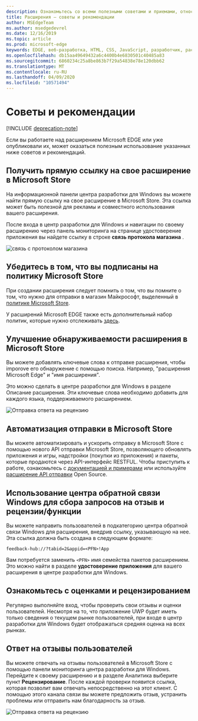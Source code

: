 ```yaml
---
description: Ознакомьтесь со всеми полезными советами и приемами, относящимися к расширениям Microsoft Edge.
title: Расширения — советы и рекомендации
author: MSEdgeTeam
ms.author: msedgedevrel
ms.date: 12/16/2019
ms.topic: article
ms.prod: microsoft-edge
keywords: EDGE, веб-разработка, HTML, CSS, JavaScript, разработчик, расширения
ms.openlocfilehash: db15aa49649432a6c4400b4e6830501c40485a83
ms.sourcegitcommit: 6860234c25a8be863b7f29a54838e78e120dbb62
ms.translationtype: MT
ms.contentlocale: ru-RU
ms.lasthandoff: 04/09/2020
ms.locfileid: "10571494"
---
```

# Советы и рекомендации  

[!INCLUDE [deprecation-note](includes/deprecation-note.md)]  

Если вы работаете над расширением Microsoft EDGE или уже опубликовали их, может оказаться полезным использование указанных ниже советов и рекомендаций.

## Получить прямую ссылку на свое расширение в Microsoft Store
На информационной панели центра разработки для Windows вы можете найти прямую ссылку на свое расширение в Microsoft Store. Эта ссылка может быть полезной для рекламы и совместного использования вашего расширения.


После входа в центр разработки для Windows и навигации по своему расширению через панель мониторинга на странице удостоверение приложения вы найдете ссылку в строке **связь протокола магазина** .

![связь с протоколом магазина](./media/store-link.png)
 
## Убедитесь в том, что вы подписаны на политику Microsoft Store
При создании расширения следует помнить о том, что вы помните о том, что нужно для отправки в магазин Майкрософт, выделенный в [политике Microsoft Store](https://msdn.microsoft.com/library/windows/apps/dn764944.aspx). 
 
У расширений Microsoft EDGE также есть дополнительный набор политик, которые нужно отслеживать [здесь](https://msdn.microsoft.com/library/windows/apps/dn764944.aspx#pol_10_12).

## Улучшение обнаруживаемости расширения в Microsoft Store

Вы можете добавлять ключевые слова к отправке расширения, чтобы imporove его обнаружение с помощью поиска. Например, "расширения Microsoft Edge" и "имя расширения". 

Это можно сделать в центре разработки для Windows в разделе Описание расширения. Эти ключевые слова необходимо добавить для каждого языка, поддерживаемого расширением.

![Отправка ответа на рецензию](./media/keywords.png)

## Автоматизация отправки в Microsoft Store
Вы можете автоматизировать и ускорить отправку в Microsoft Store с помощью нового API отправки Microsoft Store, позволяющего обновлять приложения и игры, надстройки (покупки из приложения) и пакеты, которые продаются через API-интерфейс RESTFUL. Чтобы приступить к работе, ознакомьтесь с [документацией и примерами](https://docs.microsoft.com/windows/uwp/monetize/create-and-manage-submissions-using-windows-store-services) или используйте [расширение API отправки](https://github.com/Microsoft/windows-dev-center-vsts-extension) Open Source.

## Использование центра обратной связи Windows для сбора запросов на отзыв и рецензии/функции

Вы можете направить пользователей в подкатегорию центра обратной связи Windows для расширения, внедрив ссылку, указывающую на нее. Эта ссылка должна быть создана в следующем формате: 

`feedback-hub://?tabid=2&appid=<PFN>!App`

Вам потребуется заменить `<PFN>` имя семейства пакетов расширением. Это можно найти в разделе **удостоверение приложения** для вашего расширения в центре разработки для Windows.

## Ознакомьтесь с оценками и рецензированием
Регулярно выполняйте вход, чтобы проверить свои отзывы и оценки пользователей. Несмотря на то, что приложение UWP будет иметь только сведения о текущем рынке пользователей, при входе в центр разработки для Windows будет отображаться средняя оценка на всех рынках.

## Ответ на отзывы пользователей
Вы можете отвечать на отзывы пользователей в Microsoft Store с помощью панели мониторинга центра разработки для Windows. Перейдите к своему расширению и в разделе Аналитика выберите пункт **Рецензирование**. После каждой проверки появится ссылка, которая позволит вам отвечать непосредственно на этот клиент. С помощью этого канала связи вы можете предложить отзыв, устранить проблемы или отправить нам благодарность за отзыв.

![Отправка ответа на рецензию](./media/reviews.png)
